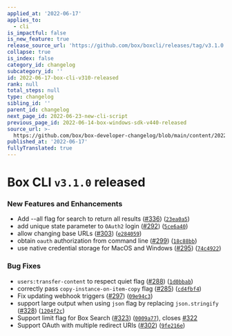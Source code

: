 ```yaml
---
applied_at: '2022-06-17'
applies_to:
  - cli
is_impactful: false
is_new_feature: true
release_source_url: 'https://github.com/box/boxcli/releases/tag/v3.1.0'
collapse: true
is_index: false
category_id: changelog
subcategory_id: ''
id: 2022-06-17-box-cli-v310-released
rank: null
total_steps: null
type: changelog
sibling_id: ''
parent_id: changelog
next_page_id: 2022-06-23-new-cli-script
previous_page_id: 2022-06-14-box-windows-sdk-v440-released
source_url: >-
  https://github.com/box/box-developer-changelog/blob/main/content/2022/06-17-box-cli-v310-released.md
published_at: '2022-06-17'
fullyTranslated: true
---
```

# Box CLI `v3.1.0` released

### New Features and Enhancements

* Add --all flag for search to return all results ([#336][1]) ([`23ea0a5`][2])
* add unique state parameter to `OAuth2` login ([#292][3]) ([`5ce6a40`][4])
* allow changing base URLs ([#303][5]) ([`e284059`][6])
* obtain `oauth` authorization from command line ([#299][7]) ([`18c88bb`][8])
* use native credential storage for MacOS and Windows ([#295][9]) ([`74c4922`][10])

### Bug Fixes

* `users:transfer-content` to respect quiet flag ([#288][11]) ([`1d0bbab`][12])
* correctly pass `copy-instance-on-item-copy` flag ([#285][13]) ([`cd4fbf4`][14])
* Fix updating webhook triggers ([#297][15]) ([`09e94c3`][16])
* support large output when using `json` flag by replacing `json.stringify` ([#328][17]) ([`1204f2c`][18])
* Support limit flag for Box Search ([#323][19]) ([`0009a77`][20]), closes [#322][21]
* Support OAuth with multiple redirect URIs ([#302][22]) ([`9fe216e`][23])

[1]: https://github.com/box/boxcli/issues/336

[2]: https://github.com/box/boxcli/commit/23ea0a5c5b065ea3b91b73b64bb7b267a6ff0a18

[3]: https://github.com/box/boxcli/issues/292

[4]: https://github.com/box/boxcli/commit/5ce6a40b4c6e2fc78b2b598a8b1529200c63902e

[5]: https://github.com/box/boxcli/issues/303

[6]: https://github.com/box/boxcli/commit/e28405971ebcf2c2284bb875b40ceb7eaebb41c4

[7]: https://github.com/box/boxcli/issues/299

[8]: https://github.com/box/boxcli/commit/18c88bb6835509394b92eb0685e3a9306ede8984

[9]: https://github.com/box/boxcli/issues/295

[10]: https://github.com/box/boxcli/commit/74c492271ebc54e15500abbaaa2c7aac32be5070

[11]: https://github.com/box/boxcli/issues/288

[12]: https://github.com/box/boxcli/commit/1d0bbab652bf74a59c8486fc4d5eac415161254c

[13]: https://github.com/box/boxcli/issues/285

[14]: https://github.com/box/boxcli/commit/cd4fbf4f746b83c2b066efb31b2e2952dba1312d

[15]: https://github.com/box/boxcli/issues/297

[16]: https://github.com/box/boxcli/commit/09e94c32ed8e4243e76dd19e67b6d1c17c2cdc04

[17]: https://github.com/box/boxcli/issues/328

[18]: https://github.com/box/boxcli/commit/1204f2c146c713124060730e0554ab2f2dde27fa

[19]: https://github.com/box/boxcli/issues/323

[20]: https://github.com/box/boxcli/commit/0009a77ee3fc4b72ef01bbbeff0ea588c10a6f89

[21]: https://github.com/box/boxcli/issues/322

[22]: https://github.com/box/boxcli/issues/302

[23]: https://github.com/box/boxcli/commit/9fe216e8d2f59e4375a4b7c766844366f7166a0a
